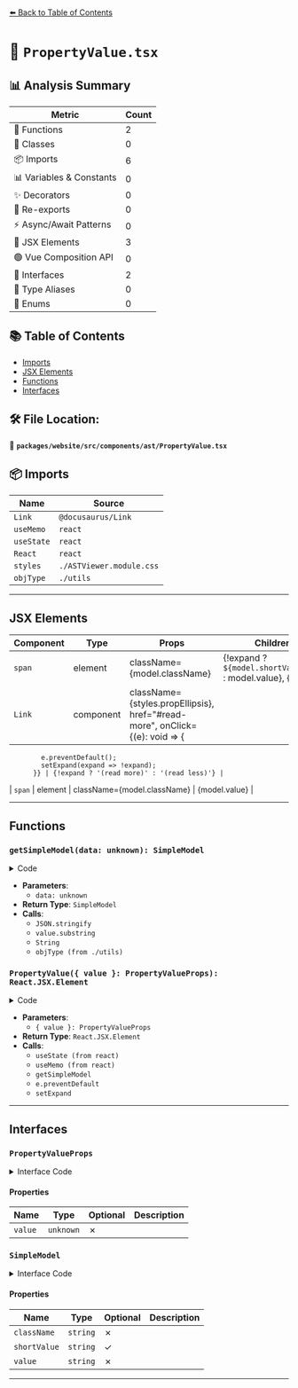 [⬅️ Back to Table of Contents](../../../../../index.md)

# 📄 `PropertyValue.tsx`

## 📊 Analysis Summary

| Metric | Count |
|--------|-------|
| 🔧 Functions | 2 |
| 🧱 Classes | 0 |
| 📦 Imports | 6 |
| 📊 Variables & Constants | 0 |
| ✨ Decorators | 0 |
| 🔄 Re-exports | 0 |
| ⚡ Async/Await Patterns | 0 |
| 💠 JSX Elements | 3 |
| 🟢 Vue Composition API | 0 |
| 📐 Interfaces | 2 |
| 📑 Type Aliases | 0 |
| 🎯 Enums | 0 |

## 📚 Table of Contents

- [Imports](#imports)
- [JSX Elements](#jsx-elements)
- [Functions](#functions)
- [Interfaces](#interfaces)

## 🛠️ File Location:
📂 **`packages/website/src/components/ast/PropertyValue.tsx`**

## 📦 Imports

| Name | Source |
|------|--------|
| `Link` | `@docusaurus/Link` |
| `useMemo` | `react` |
| `useState` | `react` |
| `React` | `react` |
| `styles` | `./ASTViewer.module.css` |
| `objType` | `./utils` |


---

## JSX Elements

| Component | Type | Props | Children |
|-----------|------|-------|----------|
| `span` | element | className={model.className} | {!expand ? `${model.shortValue}...` : model.value}, {' '}, <Link> |
| `Link` | component | className={styles.propEllipsis}, href="#read-more", onClick={(e): void => {
            e.preventDefault();
            setExpand(expand => !expand);
          }} | {!expand ? '(read more)' : '(read less)'} |
| `span` | element | className={model.className} | {model.value} |


---

## Functions

### `getSimpleModel(data: unknown): SimpleModel`

<details><summary>Code</summary>

```ts
function getSimpleModel(data: unknown): SimpleModel {
  if (typeof data === 'string') {
    const value = JSON.stringify(data);
    return {
      className: styles.propString,
      shortValue: value.length > 250 ? value.substring(0, 200) : undefined,
      value,
    };
  }
  if (typeof data === 'number') {
    return {
      className: styles.propNumber,
      value: String(data),
    };
  }
  if (typeof data === 'bigint') {
    return {
      className: styles.propNumber,
      value: `${data}n`,
    };
  }
  if (data instanceof RegExp) {
    return {
      className: styles.propRegExp,
      value: String(data),
    };
  }
  if (data == null) {
    return {
      className: styles.propEmpty,
      value: String(data),
    };
  }
  if (typeof data === 'boolean') {
    return {
      className: styles.propBoolean,
      value: data ? 'true' : 'false',
    };
  }
  if (data instanceof Error) {
    return {
      className: styles.propError,
      value: `Error: ${data.message}`,
    };
  }
  return {
    className: styles.propClass,
    value: objType(data),
  };
}
```
</details>

- **Parameters**:
  - `data: unknown`
- **Return Type**: `SimpleModel`
- **Calls**:
  - `JSON.stringify`
  - `value.substring`
  - `String`
  - `objType (from ./utils)`
### `PropertyValue({ value }: PropertyValueProps): React.JSX.Element`

<details><summary>Code</summary>

```ts
function PropertyValue({ value }: PropertyValueProps): React.JSX.Element {
  const [expand, setExpand] = useState(false);

  const model = useMemo(() => getSimpleModel(value), [value]);

  if (model.shortValue) {
    return (
      <span className={model.className}>
        {!expand ? `${model.shortValue}...` : model.value}{' '}
        <Link
          className={styles.propEllipsis}
          href="#read-more"
          onClick={(e): void => {
            e.preventDefault();
            setExpand(expand => !expand);
          }}
        >
          {!expand ? '(read more)' : '(read less)'}
        </Link>
      </span>
    );
  }

  return <span className={model.className}>{model.value}</span>;
}
```
</details>

- **Parameters**:
  - `{ value }: PropertyValueProps`
- **Return Type**: `React.JSX.Element`
- **Calls**:
  - `useState (from react)`
  - `useMemo (from react)`
  - `getSimpleModel`
  - `e.preventDefault`
  - `setExpand`

---

## Interfaces

### `PropertyValueProps`

<details><summary>Interface Code</summary>

```ts
export interface PropertyValueProps {
  readonly value: unknown;
}
```
</details>

#### Properties

| Name | Type | Optional | Description |
|------|------|----------|-------------|
| `value` | `unknown` | ✗ |  |

### `SimpleModel`

<details><summary>Interface Code</summary>

```ts
interface SimpleModel {
  readonly className: string;
  readonly shortValue?: string;
  readonly value: string;
}
```
</details>

#### Properties

| Name | Type | Optional | Description |
|------|------|----------|-------------|
| `className` | `string` | ✗ |  |
| `shortValue` | `string` | ✓ |  |
| `value` | `string` | ✗ |  |


---